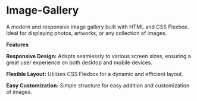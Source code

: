 # Image-Gallery

A modern and responsive image gallery built with HTML and CSS Flexbox. Ideal for displaying photos, artworks, or any collection of images.

**Features**

**Responsive Design:** Adapts seamlessly to various screen sizes, ensuring a great user experience on both desktop and mobile devices.

**Flexible Layout:** Utilizes CSS Flexbox for a dynamic and efficient layout.

**Easy Customization:** Simple structure for easy addition and customization of images.
